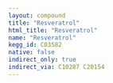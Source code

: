 ```yaml
---
layout: compound
title: "Resveratrol"
html_title: "Resveratrol"
name: "Resveratrol"
kegg_id: C03582
native: false
indirect_only: true
indirect_via: C10287 C20154
---
```

